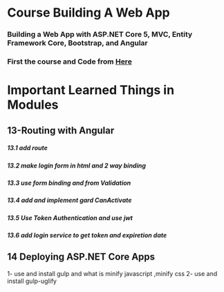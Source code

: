 # Course Building A Web App
### Building a Web App with ASP.NET Core 5, MVC, Entity Framework Core, Bootstrap, and Angular
### First the course and Code from <a href="https://www.pluralsight.com/courses/aspnetcore-mvc-efcore-bootstrap-angular-web">Here</a>
# Important Learned Things in Modules 

## 13-Routing with Angular
##### 13.1 add route 
##### 13.2 make login form in html and 2 way binding 
##### 13.3 use form binding and from Validation 
##### 13.4 add and implement gard CanActivate 
##### 13.5   Use Token Authentication and use jwt 
##### 13.6 add login service to get token and expiretion date 

##  14 Deploying ASP.NET Core Apps
1- use and install gulp and what is minify javascript ,minify css 
2- use and install gulp-uglify
